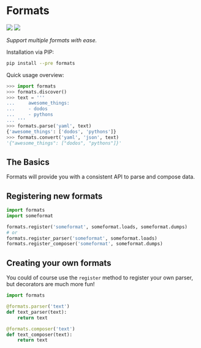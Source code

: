 Formats
=======

[<img src="https://img.shields.io/pypi/v/formats.svg?style=flat">](https://pypi.python.org/pypi/formats)
[<img src="https://img.shields.io/pypi/l/formats.svg?style=flat">](https://github.com/redodo/formats/blob/master/LICENSE)

*Support multiple formats with ease.*


Installation via PIP:

```bash
pip install --pre formats
```


Quick usage overview:

```python
>>> import formats
>>> formats.discover()
>>> text = '''
...     awesome_things:
...     - dodos
...     - pythons
... '''
>>> formats.parse('yaml', text)
{'awesome_things': ['dodos', 'pythons']}
>>> formats.convert('yaml', 'json', text)
'{"awesome_things": ["dodos", "pythons"]}'
```


The Basics
----------

Formats will provide you with a consistent API to parse and compose
data.


Registering new formats
-----------------------

```python
import formats
import someformat

formats.register('someformat', someformat.loads, someformat.dumps)
# or
formats.register_parser('someformat', someformat.loads)
formats.register_composer('someformat', someformat.dumps)
```


Creating your own formats
-------------------------

You could of course use the `register` method to register your own
parser, but decorators are much more fun!

```python
import formats

@formats.parser('text')
def text_parser(text):
    return text

@formats.composer('text')
def text_composer(text):
    return text
```
